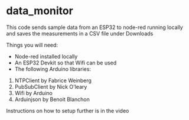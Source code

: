 # data_monitor
This code sends sample data from an ESP32 to node-red running locally and saves the measurements in a CSV file under Downloads

Things you will need:
- Node-red installed locally
- An ESP32 Devkit so that Wifi can be used
- The following Arduino libraries:
1. NTPClient by Fabrice Weinberg
2. PubSubClient by Nick O'leary
3. Wifi by Arduino
4. Arduinjson by Benoit Blanchon

Instructions on how to setup further is in the video
